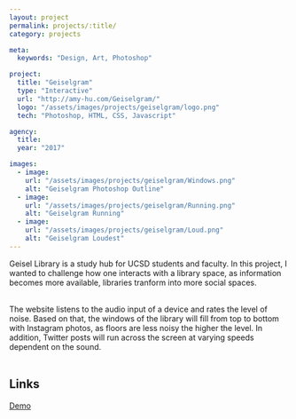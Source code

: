 ```yaml
---
layout: project
permalink: projects/:title/
category: projects

meta:
  keywords: "Design, Art, Photoshop"

project:
  title: "Geiselgram"
  type: "Interactive"
  url: "http://amy-hu.com/Geiselgram/"
  logo: "/assets/images/projects/geiselgram/logo.png"
  tech: "Photoshop, HTML, CSS, Javascript"

agency:
  title: 
  year: "2017"

images:
  - image:
    url: "/assets/images/projects/geiselgram/Windows.png"
    alt: "Geiselgram Photoshop Outline"
  - image:
    url: "/assets/images/projects/geiselgram/Running.png"
    alt: "Geiselgram Running"
  - image:
    url: "/assets/images/projects/geiselgram/Loud.png"
    alt: "Geiselgram Loudest"
---
```

<p>Geisel Library is a study hub for UCSD students and faculty. In this project, I wanted to challenge how one interacts with a library space, as information becomes more available, libraries tranform into more social spaces. <br><br>

The website listens to the audio input of a device and rates the level of noise. Based on that, the windows of the library will fill from top to bottom with Instagram photos, as floors are less noisy the higher the level. In addition, Twitter posts will run across the screen at varying speeds dependent on the sound. <br><br>
</p>

<h2>Links</h2> <p>
<a href="http://amy-hu.com/Geiselgram/">Demo</a><br>

</p>
